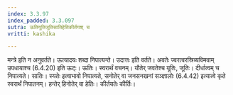 ```yaml
---
index: 3.3.97
index_padded: 3.3.097
sutra: ऊतियूतिजूतिसातिहेतिकीर्तयश् च
vritti: kashika

---
```

मन्त्रे इति न अनुवर्तते। ऊत्यादयः शब्दा निपात्यन्ते। उदात्तः इति वर्तते। अवतेः ज्वरत्वरस्रिव्यविमवाम् उपधायाश्च (6.4.20) इति ऊट्ः। ऊतिः। स्वरार्थं वचनम्। यौतेर् जवतेश्च यूतिः, जूतिः। दीर्धात्वम् च निपात्यते। सातिः। स्यतेः इत्वाभावो निपात्यते, सनोतेर् वा जनसनखनां सञ्ज्ञालोः (6.4.42) इत्यात्वे कृते स्वरार्थं निपातनम्। हन्तेर् हिनोतेर् वा हेतिः। कीर्तयतेः कीर्तिः।